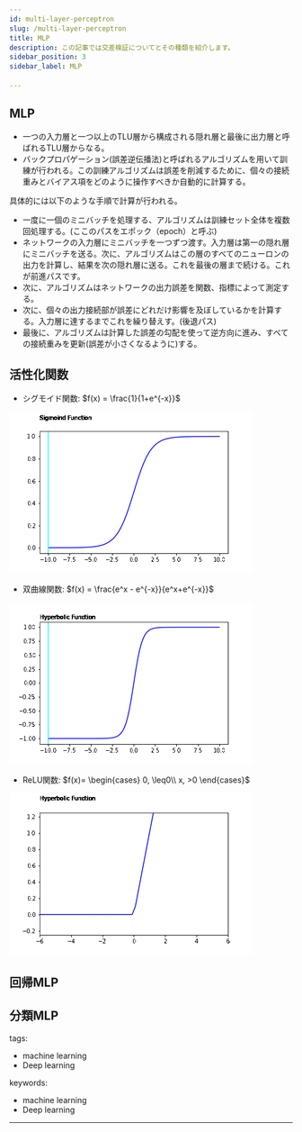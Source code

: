 ```yaml
---
id: multi-layer-perceptron
slug: /multi-layer-perceptron
title: MLP
description: この記事では交差検証についてとその種類を紹介します。
sidebar_position: 3
sidebar_label: MLP

---
```

## MLP
- 一つの入力層と一つ以上のTLU層から構成される隠れ層と最後に出力層と呼ばれるTLU層からなる。
- バックプロパゲーション(誤差逆伝播法)と呼ばれるアルゴリズムを用いて訓練が行われる。この訓練アルゴリズムは誤差を削減するために、個々の接続重みとバイアス項をどのように操作すべきか自動的に計算する。

具体的には以下のような手順で計算が行われる。
- 一度に一個のミニバッチを処理する、アルゴリズムは訓練セット全体を複数回処理する。(ここのパスをエポック（epoch）と呼ぶ)
- ネットワークの入力層にミニバッチを一つずつ渡す。入力層は第一の隠れ層にミニバッチを送る。次に、アルゴリズムはこの層のすべてのニューロンの出力を計算し、結果を次の隠れ層に送る。これを最後の層まで続ける。これが前進パスです。
- 次に、アルゴリズムはネットワークの出力誤差を関数、指標によって測定する。
- 次に、個々の出力接続部が誤差にどれだけ影響を及ぼしているかを計算する。入力層に達するまでこれを繰り替えす。(後退パス)
- 最後に、アルゴリズムは計算した誤差の勾配を使って逆方向に進み、すべての接続重みを更新(誤差が小さくなるように)する。

## 活性化関数

- シグモイド関数:
$f(x) = \frac{1}{1+e^{-x}}$

![sigmoid](/img/sigmoid.gif)

- 双曲線関数:
$f(x) = \frac{e^x - e^{-x}}{e^x+e^{-x}}$

![tanh](/img/hyperbolic.gif)

- ReLU関数:
$f(x)=
\begin{cases}
0, \leq0\\
x, >0
\end{cases}$

![ReLU](/img/ReLU.gif)

## 回帰MLP

## 分類MLP

tags:
  - machine learning
  - Deep learning

keywords:
  - machine learning
  - Deep learning
---